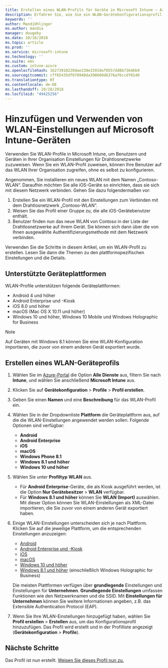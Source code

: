 ```yaml
---
title: Erstellen eines WLAN-Profils für Geräte in Microsoft Intune – Azure | Microsoft-Dokumentation
description: Erfahren Sie, wie Sie ein WLAN-Gerätekonfigurationsprofil in Microsoft Intune erstellen. Erstellen Sie Profile für Android, Android Enterprise, Android-Kiosk, iOS, macOS, Windows 10 und höher sowie Windows Holographic for Business. Verwenden Sie diese Profile, um beispielsweise eine WLAN-Verbindung zu erstellen, um Zertifikate zu verwenden, einen EAP-Typ und eine Authentifizierungsmethode auszuwählen oder einen Proxy zu aktivieren.
keywords: ''
author: MandiOhlinger
ms.author: mandia
manager: dougeby
ms.date: 10/18/2018
ms.topic: article
ms.prod: ''
ms.service: microsoft-intune
ms.technology: ''
ms.suite: ems
ms.custom: intune-azure
ms.openlocfilehash: 16273910220dae238e15910af0557dd8b73646b9
ms.sourcegitcommit: cff65435df070940da390609d6376af6ccdf0140
ms.translationtype: HT
ms.contentlocale: de-DE
ms.lasthandoff: 10/18/2018
ms.locfileid: "49425256"
---
```

# <a name="add-and-use-wi-fi-settings-on-your-devices-in-microsoft-intune"></a>Hinzufügen und Verwenden von WLAN-Einstellungen auf Microsoft Intune-Geräten

Verwenden Sie WLAN-Profile in Microsoft Intune, um Benutzern und Geräten in Ihrer Organisation Einstellungen für Drahtlosnetzwerke zuzuweisen. Wenn Sie ein WLAN-Profil zuweisen, können Ihre Benutzer auf das WLAN Ihrer Organisation zugreifen, ohne es selbst zu konfigurieren.

Angenommen, Sie installieren ein neues WLAN mit dem Namen „Contoso-WLAN“. Daraufhin möchten Sie alle iOS-Geräte so einrichten, dass sie sich mit diesem Netzwerk verbinden. Gehen Sie dazu folgendermaßen vor:

1. Erstellen Sie ein WLAN-Profil mit den Einstellungen zum Verbinden mit dem Drahtlosnetzwerk „Contoso-WLAN“.
2. Weisen Sie das Profil einer Gruppe zu, die alle iOS-Gerätebenutzer enthält.
3. Benutzer finden nun das neue WLAN von Contoso in der Liste der Drahtlosnetzwerke auf ihrem Gerät. Sie können sich dann über die von Ihnen ausgewählte Authentifizierungsmethode mit dem Netzwerk verbinden.

Verwenden Sie die Schritte in diesem Artikel, um ein WLAN-Profil zu erstellen. Lesen Sie dann die Themen zu den plattformspezifischen Einstellungen und die Details.

## <a name="supported-device-platforms"></a>Unterstützte Geräteplattformen

WLAN-Profile unterstützen folgende Geräteplattformen:

- Android 4 und höher
- Android Enterprise und -Kiosk
- iOS 8.0 und höher
- macOS (Mac OS X 10.11 und höher)
- Windows 10 und höher, Windows 10 Mobile und Windows Holographic for Business

> [!NOTE]
> Auf Geräten mit Windows 8.1 können Sie eine WLAN-Konfiguration importieren, die zuvor von einem anderen Gerät exportiert wurde.

## <a name="create-a-wi-fi-device-profile"></a>Erstellen eines WLAN-Geräteprofils

1. Wählen Sie im [Azure-Portal](https://portal.azure.com) die Option **Alle Dienste** aus, filtern Sie nach **Intune**, und wählen Sie anschließend **Microsoft Intune** aus. 
2. Klicken Sie auf **Gerätekonfiguration** > **Profile** > **Profil erstellen**.
3. Geben Sie einen **Namen** und eine **Beschreibung** für das WLAN-Profil ein.
4. Wählen Sie in der Dropdownliste **Plattform** die Geräteplattform aus, auf die die WLAN-Einstellungen angewendet werden sollen. Folgende Optionen sind verfügbar:

    - **Android**
    - **Android Enterprise**
    - **iOS**
    - **macOS**
    - **Windows Phone 8.1**
    - **Windows 8.1 und höher**
    - **Windows 10 und höher**

5. Wählen Sie unter **Profiltyp** **WLAN** aus.

    - Für **Android Enterprise**-Geräte, die als Kiosk ausgeführt werden, ist die Option **Nur Gerätebesitzer** > **WLAN** verfügbar.
    - Für **Windows 8.1 und höher** können Sie **WLAN (Import)** auswählen. Mit dieser Option können Sie WLAN-Einstellungen als XML-Datei importieren, die Sie zuvor von einem anderen Gerät exportiert haben.

6. Einige WLAN-Einstellungen unterscheiden sich je nach Plattform. Klicken Sie auf die jeweilige Plattform, um die entsprechenden Einstellungen anzuzeigen:

    - [Android](wi-fi-settings-android.md)
    - [Android Enterprise und -Kiosk](wi-fi-settings-android-enterprise.md)
    - [iOS](wi-fi-settings-ios.md)
    - [macOS](wi-fi-settings-macos.md)
    - [Windows 10 und höher](wi-fi-settings-windows.md)
    - [Windows 8.1 und höher](wi-fi-settings-import-windows-8-1.md) (einschließlich Windows Holographic for Business)

    Die meisten Plattformen verfügen über **grundlegende** Einstellungen und Einstellungen für **Unternehmen**. **Grundlegende Einstellungen** umfassen Funktionen wie den Netzwerknamen und die SSID. Mit **Einstellungen für Unternehmen** können Sie weitere Informationen angeben, z.B. das Extensible Authentication Protocol (EAP).

7. Wenn Sie Ihre WLAN-Einstellungen hinzugefügt haben, wählen Sie **Profil erstellen** > **Erstellen** aus, um das Konfigurationsprofil hinzuzufügen. Das Profil wird erstellt und in der Profilliste angezeigt (**Gerätekonfiguration** > **Profile**).

## <a name="next-steps"></a>Nächste Schritte

Das Profil ist nun erstellt. [Weisen Sie dieses Profil nun zu.](device-profile-assign.md)
